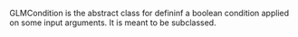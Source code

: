 GLMCondition is the abstract class for defininf a boolean condition applied on some input arguments. It is meant to be subclassed.